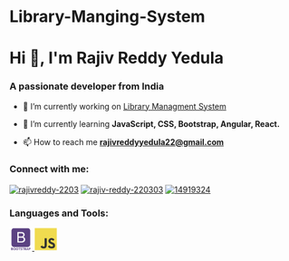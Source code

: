 # Library-Manging-System

<h1>Hi 👋, I'm Rajiv Reddy Yedula</h1>
<h3>A passionate developer from India</h3>

- 🔭 I’m currently working on [Library Managment System](https://rajivreddy-2203.github.io/Library-Manging-System/)

- 🌱 I’m currently learning **JavaScript, CSS, Bootstrap, Angular, React.**

- 📫 How to reach me **rajivreddyyedula22@gmail.com** 

<h3 align="left">Connect with me:</h3>
<p align="left">
<a href="https://codepen.io/rajivreddy-2203" target="blank"><img align="center" src="https://raw.githubusercontent.com/rahuldkjain/github-profile-readme-generator/master/src/images/icons/Social/codepen.svg" alt="rajivreddy-2203" height="30" width="40" /></a>
<a href="https://linkedin.com/in/rajiv-reddy-220303" target="blank"><img align="center" src="https://raw.githubusercontent.com/rahuldkjain/github-profile-readme-generator/master/src/images/icons/Social/linked-in-alt.svg" alt="rajiv-reddy-220303" height="30" width="40" /></a>
<a href="https://stackoverflow.com/users/14919324" target="blank"><img align="center" src="https://raw.githubusercontent.com/rahuldkjain/github-profile-readme-generator/master/src/images/icons/Social/stack-overflow.svg" alt="14919324" height="30" width="40" /></a>
</p>

<h3 align="left">Languages and Tools:</h3>
<p align="left"> <a href="https://getbootstrap.com" target="_blank"> <img src="https://raw.githubusercontent.com/devicons/devicon/master/icons/bootstrap/bootstrap-plain-wordmark.svg" alt="bootstrap" width="40" height="40"/> </a> <a href="https://developer.mozilla.org/en-US/docs/Web/JavaScript" target="_blank"> <img src="https://raw.githubusercontent.com/devicons/devicon/master/icons/javascript/javascript-original.svg" alt="javascript" width="40" height="40"/> </a> </p>
